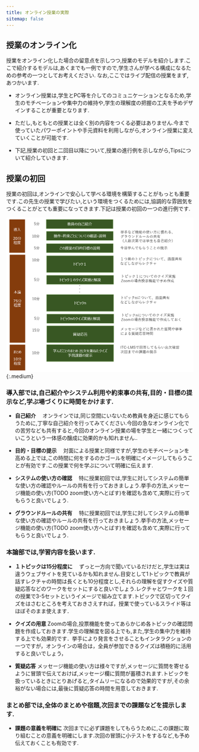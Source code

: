 ```yaml
---
title: オンライン授業の実際
sitemap: false
---
```



## 授業のオンライン化 ##
授業をオンライン化した場合の留意点を示しつつ,授業のモデルを紹介します.ここで紹介するモデルは,あくまでも一例ですので,学生さんが学べる構成になるための参考の一つとしてお考えください.
なお,ここではライブ配信の授業をまず,あつかいます.

* オンライン授業は,学生とPC等を介してのコミュニケーションとなるため,学生のモチベーションや集中力の維持や,学生の理解度の把握の工夫を予めデザインすることが重要となります.

* ただし,もともとの授業とは全く別の内容をつくる必要はありません.今まで使っていたパワーポイントや手元資料を利用しながら,オンライン授業に変えていくことが可能です.

* 下記,授業の初回と二回目以降について,授業の進行例を示しながら,Tipsについて紹介していきます.

## 授業の初回 ##
授業の初回は,オンラインで安心して学べる環境を構築することがもっとも重要です.この先生の授業で学びたい,という環境をつくるためには,協調的な雰囲気をつくることがとても重要になってきます.下記は授業の初回の一つの進行例です.

   ![](img/sample_1stclass.PNG){:.medium}


### 導入部では,自己紹介やシステム利用や約束事の共有,目的・目標の提示など,学ぶ場づくりに時間をかけます.

* **自己紹介**　 オンラインでは,同じ空間にいないため教員を身近に感じてもらうために,丁寧な自己紹介を行ってみてください.今回の急なオンライン化での苦労なども共有すると,今回のオンライン授業の場を学生と一緒につくっていこうという一体感の醸成に効果的かも知れません..

* **目的・目標の提示**　 対面による授業と同様ですが,学生のモチベーションを高める上では,この時間に何をするのかゴールを明確にイメージしてもらうことが有効です.この授業で何を学ぶについて明確に伝えます.

* **システムの使い方の確認**　 特に授業初回では,学生に対してシステムの簡単な使い方の確認やルールの共有を行っておきましょう.挙手の方法,メッセージ機能の使い方(TODO zoom使い方へとばす)を確認も含めて,実際に行ってもらうと良いでしょう.

* **グラウンドルールの共有**　 特に授業初回では,学生に対してシステムの簡単な使い方の確認やルールの共有を行っておきましょう.挙手の方法,メッセージ機能の使い方(TODO zoom使い方へとばす)を確認も含めて,実際に行ってもらうと良いでしょう.

### 本論部では,学習内容を扱います.

* **１トピックは15分程度に**　
ずっと一方向で聞いているだけだと,学生は実は違うウェブサイトを見ているかも知れません.目安として1トピックで教員が話すレクチャの時間は長くとも10分程度とし,それらの理解を促すクイズや質疑応答などのワークをセットにすると良いでしょう.レクチャとワークを１回の授業で3-5セットというイメージで組み立てます.トピックで区切ってクイズをはさむところを考えておきさえすれば，授業で使っているスライド等はほぼそのまま使えます．

* **クイズの用意**  Zoomの場合,投票機能を使ってあらかじめ各トピックの確認問題を作成しておきます.学生の理解度を図る上でも,また,学生の集中力を維持する上でも効果的です．挙手により発言をさせることもインタラクションの一つですが，オンラインの場合は，全員が参加できるクイズは積極的に活用すると良いでしょう，

* **質疑応答** メッセージ機能の使い方は様々ですが,メッセージに質問を寄せるように冒頭で伝えておけば,メッセージ欄に質問が蓄積されます.トピックを扱っているときにとりあげると,タイムリーになるので効果的ですが,その余裕がない場合には,最後に質疑応答の時間を用意しておきます.



### まとめ部では,全体のまとめや宿題,次回までの課題などを提示します.

* **課題の意義を明確に** 次回までに必ず課題をしてもらうために,この課題に取り組むことの意義を明確にします.次回の冒頭に小テストをするなど,も予め伝えておくことも有効です.
